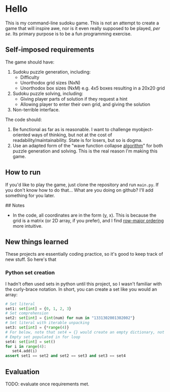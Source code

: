 # Hello

This is my command-line sudoku game. This is not an attempt to create a game
that will inspire awe, nor is it even really supposed to be played, _per se_.
Its primary purpose is to be a fun programming exercise.

## Self-imposed requirements

The game should have:

1. Sudoku puzzle generation, including:
   - Difficulty
   - Unorthodox grid sizes (NxN)
   - Unorthodox box sizes (NxM) e.g. 4x5 boxes resulting in a 20x20 grid
2. Sudoku puzzle solving, including:
   - Giving player parts of solution if they request a hint
   - Allowing player to enter their own grid, and giving the solution
3. Non-terrible interface.

The code should:

1. Be functional as far as is reasonable. I want to challenge myobject-oriented
   ways of thinking, but not at the cost of readability/maintainability. State
   is for losers, but so is dogma.
2. Use an adapted form of the "wave function collapse
   [algorithm](https://github.com/mxgmn/WaveFunctionCollapse)" for both puzzle
   generation and solving. This is the real reason I'm making this game.

## How to run

If you'd like to play the game, just clone the repository and run `main.py`. If
you don't know how to do that... What are you doing on github? I'll add
something for you later.

## Notes

- In the code, all coordinates are in the form (y, x). This is because the grid
  is a matrix (or 2D array, if you prefer), and I find
  [row-major ordering](https://en.wikipedia.org/wiki/Row-_and_column-major_order)
  more intuitive.

## New things learned

These projects are essentially coding practice, so it's good to keep track of
new stuff. So here's that

### Python set creation

I hadn't often used sets in python until this project, so I wasn't familiar with
the curly-brace notation. In short, you can create a set like you would an
array:

```python
# Set literal
set1: set[int] = {0, 1, 2, 3}
# Set comprehension
set2: set[int] = {int(num) for num in "1331302001302002"}
# Set literal with iterable unpacking
set3: set[int] = {*range(4)}
# For below, note that set4 = {} would create an empty dictionary, not set.
# Empty set populated in for loop
set4: set[int] = set()
for i in range(4):
   set4.add(i)
assert set1 == set2 and set2 == set3 and set3 == set4
```

## Evaluation

TODO: evaluate once requirements met.
